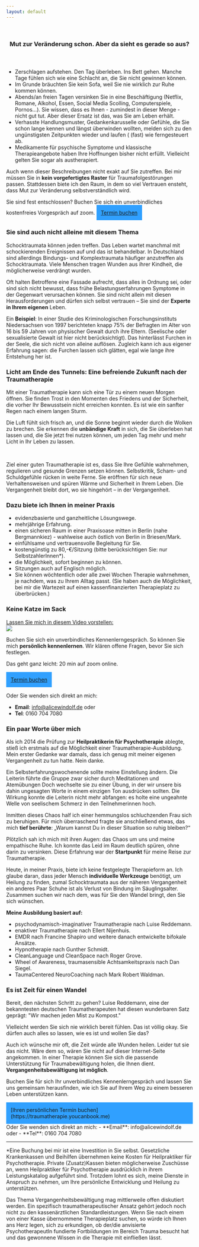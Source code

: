 ```yaml
---
layout: default
---
```

<br/>
<img src="/assets/images/Landingpage Traumatherapie3.jpeg" alt="" style="max-width:100%"/>

<header>
	<h3>Mut zur Veränderung schon. Aber da sieht es gerade so aus?</h3>
	</header><p></p>
 
* Zerschlagen aufstehen. Den Tag überleben. Ins Bett gehen. Manche Tage fühlen sich wie eine Schlacht an, die Sie nicht gewinnen können. 
* Im Grunde bräuchten Sie kein Sofa, weil Sie nie wirklich zur Ruhe kommen können. 
* Abends/an freien Tagen versinken Sie in eine Beschäftigung (Netflix, Romane, Alkohol, Essen, Social Media Scolling, Computerspiele, Pornos…). Sie wissen, dass es Ihnen - zumindest in dieser Menge - nicht gut tut. Aber dieser Ersatz ist das, was Sie am Leben erhält.
* Verhasste Handlungsmuster, Gedankenkarusselle oder Gefühle, die Sie schon lange kennen und längst überwinden wollten, melden sich zu den ungünstigsten Zeitpunkten wieder und laufen ( (fast) wie ferngesteuert ab.
* Medikamente für psychische Symptome und klassische Therapieangebote haben Ihre Hoffnungen bisher nicht erfüllt. Vielleicht gelten Sie sogar als austherapiert.

Auch wenn dieser Beschreibungen nicht exakt auf Sie zutreffen. Bei mir müssen Sie in **kein vorgefertigtes Raster** für Traumafolgestörungen passen. Stattdessen biete ich den Raum, in dem so viel Vertrauen ensteht, dass Mut zur Veränderung selbstverständlich wird.   

Sie sind fest entschlossen? Buchen Sie sich ein unverbindliches kostenfreies Vorgespräch auf zoom.
<span style='display:inline-block;padding:12px;background:#30A0ff'>
	<a href="https://traumatherapie.youcanbook.me">Termin buchen</a>
</span>


### Sie sind auch nicht alleine mit diesem Thema
Schocktraumata können jeden treffen. Das Leben wartet manchmal mit schockierenden Ereignissen auf und das ist behandelbar. In Deutschland sind allerdings Bindungs- und Komplextraumata häufiger anzutreffen als Schocktraumata. Viele Menschen tragen Wunden aus ihrer Kindheit, die möglicherweise verdrängt wurden. 

Oft halten Betroffene eine Fassade aufrecht, dass alles in Ordnung sei, oder sind sich nicht bewusst, dass frühe Belastungserfahrungen Symptome in der Gegenwart verursachen können. Sie sind nicht allein mit diesen Herausforderungen und dürfen sich selbst vertrauen – Sie sind der **Experte in Ihrem eigenen** Leben.

Ein **Beispiel**: In einer Studie des Kriminologischen Forschungsinstituts Niedersachsen von 1997 berichteten knapp 75% der Befragten im Alter von 16 bis 59 Jahren von physischer Gewalt durch ihre Eltern. (Seelische oder sexualisierte Gewalt ist hier nicht berücksichtigt). Das hinterlässt Furchen in der Seele, die sich nicht von alleine auflösen. Zugleich kann ich aus eigener Erfahrung sagen: die Furchen lassen sich glätten, egal wie lange ihre Entstehung her ist.  

### Licht am Ende des Tunnels: Eine befreiende Zukunft nach der Traumatherapie
Mit einer Traumatherapie kann sich eine Tür zu einem neuen Morgen öffnen. Sie finden Trost in den Momenten des Friedens und der Sicherheit, die vorher Ihr Bewusstsein nicht erreichen konnten. Es ist wie ein sanfter Regen nach einem langen Sturm. 

Die Luft fühlt sich frisch an, und die Sonne beginnt wieder durch die Wolken zu brechen. Sie erkennen die **unbändige Kraft** in sich, die Sie überleben hat lassen und, die Sie jetzt frei nutzen können, um jeden Tag mehr und mehr Licht in Ihr Leben zu lassen.

<br/>
<img src="/assets/2023-02-09-Wetter klart auf.jpg" alt="" style="max-width:100%"/>

Ziel einer guten Traumatherapie ist es, dass Sie Ihre Gefühle wahrnehmen, regulieren und gesunde Grenzen setzen können. Selbstkritik, Scham- und Schuldgefühle rücken in weite Ferne. Sie eröffnen für sich neue Verhaltensweisen und spüren Wärme und Sicherheit in Ihrem Leben. Die Vergangenheit bleibt dort, wo sie hingehört – in der Vergangenheit.


### Dazu biete ich Ihnen in meiner Praxis 
- evidenzbasierte und ganzheitliche Lösungswege.
- mehrjährige Erfahrung. 
- einen sicheren Raum in einer Praxisoase mitten in Berlin (nahe Bergmannkiez) - wahlweise auch östlich von Berlin in Briesen/Mark.
- einfühlsame und vertrauensvolle Begleitung für Sie. 
- kostengünstig zu 80,-€/Sitzung (bitte berücksichtigen Sie: nur SelbstzahlerInnen*). 
- die Möglichkeit, sofort beginnen zu können.
- Sitzungen auch auf Englisch möglich.
- Sie können wöchtentlich oder alle zwei Wochen Therapie wahrnehmen, je nachdem, was zu Ihrem Alltag passt. (Sie haben auch die Möglichkeit, bei mir die Wartezeit auf einen kassenfinanzierten Therapieplatz zu überbrücken.)

### Keine Katze im Sack

<div class='video'>
  <a class='glightbox' href='/assets/Selbstdarstellung.mp4'>
    <div class='title'>Lassen Sie mich in diesem Video vorstellen:</div>
    <img src='/assets/Selbstdarstellung_thumb.jpg' style='max-width:100%'/>
    <span class="video-play-icon"></span>
  </a>
</div>

Buchen Sie sich ein unverbindliches Kennenlerngespräch. So können Sie mich **persönlich kennenlernen**. Wir klären offene Fragen, bevor Sie sich festlegen. 

Das geht ganz leicht: 20 min auf zoom online. 

<span style='display:inline-block;padding:12px;background:#30A0ff'>
	<a href="https://traumatherapie.youcanbook.me">Termin buchen</a>
</span>

Oder Sie wenden sich direkt an mich: 
- **Email**: info@alicewindolf.de oder
- **Tel**: 0160 704 7080

### Ein paar Worte über mich
Als ich 2014 die Prüfung zur **Heilpraktikerin für Psychotherapie** ablegte, stieß ich erstmals auf die Möglichkeit einer Traumatherapie-Ausbildung. Mein erster Gedanke war damals, dass ich genug mit meiner eigenen Vergangenheit zu tun hatte. Nein danke.

Ein Selbsterfahrungswochenende sollte meine Einstellung ändern. Die Leiterin führte die Gruppe zwar sicher durch Meditationen und Atemübungen Doch wechselte sie zu einer Übung, in der wir unsere bis dahin ungesagten Worte in einem einzigen Ton ausdrücken sollten. Die Wirkung konnte die Leiterin nicht mehr abfangen: es holte eine ungeahnte Welle von seelischem Schmerz in den Teilnehmerinnen hoch.

Inmitten dieses Chaos half ich einer hemmungslos schluchzenden Frau sich zu beruhigen. Für mich überraschend fragte sie anschließend etwas, das mich **tief berührte**: „Warum kannst Du in dieser Situation so ruhig bleiben?“ 

Plötzlich sah ich mich mit ihren Augen: das Chaos um uns und meine empathische Ruhe. Ich konnte das Leid im Raum deutlich spüren, ohne darin zu versinken. Diese Erfahrung war der **Startpunkt** für meine Reise zur Traumatherapie.

Heute, in meiner Praxis, biete ich keine festgelegte Therapieform an. Ich glaube daran, dass jeder Mensch **individuelle Werkzeuge** benötigt, um Heilung zu finden, zumal Schocktraumata aus der näheren Vergangenheit ein anderes Paar Schuhe ist als Verlust von Bindung im Säuglingsalter. Zusammen suchen wir nach dem, was für Sie den Wandel bringt, den Sie sich wünschen. 

**Meine Ausbildung basiert auf:** 
- psychodynamisch-imaginativer Traumatherapie nach Luise Reddemann.
- enaktiver Traumatherapie nach Ellert Nijenhuis.
- EMDR nach Francine Shapiro und weitere danach entwickelte bifokale Ansätze.
- Hypnotherapie nach Gunther Schmidt.
- CleanLanguage und CleanSpace nach Roger Grove.
- Wheel of Awareness, traumasensible Achtsamkeitspraxis nach Dan Siegel.
- TaumaCentered NeuroCoaching nach Mark Robert Waldman.

### Es ist Zeit für einen Wandel
Bereit, den nächsten Schritt zu gehen? Luise Reddemann, eine der bekanntesten deutschen Traumatherapeuten hat diesen wunderbaren Satz geprägt: "Wir machen jeden Mist zu Kompost." 

Vielleicht werden Sie sich nie wirklich bereit fühlen. Das ist völlig okay. Sie dürfen auch alles so lassen, wie es ist und wollen Sie das?

Auch ich wünsche mir oft, die Zeit würde alle Wunden heilen. Leider tut sie das nicht. Wäre dem so, wären Sie nicht auf dieser Internet-Seite angekommen. In einer Therapie können Sie sich die passende Unterstützung für Traumabewältigung holen, die Ihnen dient. **Vergangenheitsbewältigung ist möglich**.  

Buchen Sie für sich Ihr unverbindliches Kennenlerngespräch und lassen Sie uns gemeinsam herausfinden, wie ich Sie auf Ihrem Weg zu einem besseren Leben unterstützen kann.
  
<span style='display:inline-block;padding:12px;background:#30A0ff'>
[Ihren persönlichen Termin buchen](https://traumatherapie.youcanbook.me)
</span>
Oder Sie wenden sich direkt an mich: 
- **Email**: info@alicewindolf.de oder
- **Tel**: 0160 704 7080

----
*Eine Buchung bei mir ist eine Investition in Sie selbst. Gesetzliche Krankenkassen und Beihilfen übernehmen keine Kosten für Heilpraktiker für Psychotherapie. Private (Zusatz)Kassen bieten möglicherweise Zuschüsse an, wenn Heilpraktiker für Psychotherapie ausdrücklich in ihrem Leistungskatalog aufgeführt sind. Trotzdem lohnt es sich, meine Dienste in Anspruch zu nehmen, um Ihre persönliche Entwicklung und Heilung zu unterstützen.

Das Thema Vergangenheitsbewältigung mag mittlerweile offen diskutiert werden. Ein spezifisch traumatherapeutischer Ansatz gehört jedoch noch nicht zu den kassenärztlichen Standardleistungen. Wenn Sie nach einem von einer Kasse übernommene Therapieplatz suchen, so würde ich Ihnen ans Herz legen, sich zu erkundigen, ob der/die anvisierte PsychotherapeutIn fundierte Fortbildungen im Bereich Trauma besucht hat und das gewonnene Wissen in die Therapie mit einfließen lässt.


